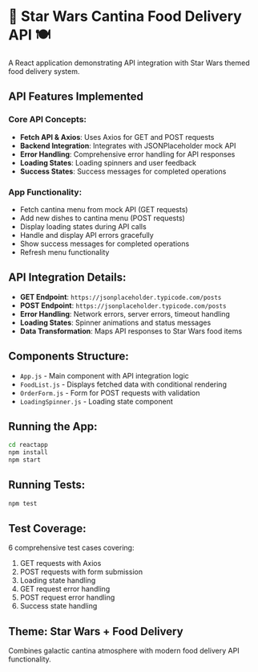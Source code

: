 # 🌟 Star Wars Cantina Food Delivery API 🍽️

A React application demonstrating API integration with Star Wars themed food delivery system.

## API Features Implemented

### Core API Concepts:
- **Fetch API & Axios**: Uses Axios for GET and POST requests
- **Backend Integration**: Integrates with JSONPlaceholder mock API
- **Error Handling**: Comprehensive error handling for API responses
- **Loading States**: Loading spinners and user feedback
- **Success States**: Success messages for completed operations

### App Functionality:
- Fetch cantina menu from mock API (GET requests)
- Add new dishes to cantina menu (POST requests)
- Display loading states during API calls
- Handle and display API errors gracefully
- Show success messages for completed operations
- Refresh menu functionality

## API Integration Details:
- **GET Endpoint**: `https://jsonplaceholder.typicode.com/posts`
- **POST Endpoint**: `https://jsonplaceholder.typicode.com/posts`
- **Error Handling**: Network errors, server errors, timeout handling
- **Loading States**: Spinner animations and status messages
- **Data Transformation**: Maps API responses to Star Wars food items

## Components Structure:
- `App.js` - Main component with API integration logic
- `FoodList.js` - Displays fetched data with conditional rendering
- `OrderForm.js` - Form for POST requests with validation
- `LoadingSpinner.js` - Loading state component

## Running the App:
```bash
cd reactapp
npm install
npm start
```

## Running Tests:
```bash
npm test
```

## Test Coverage:
6 comprehensive test cases covering:
1. GET requests with Axios
2. POST requests with form submission
3. Loading state handling
4. GET request error handling
5. POST request error handling
6. Success state handling

## Theme: Star Wars + Food Delivery
Combines galactic cantina atmosphere with modern food delivery API functionality.